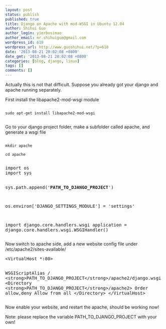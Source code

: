 ```yaml
---
layout: post
status: publish
published: true
title: Django on Apache with mod-WSGI in Ubuntu 12.04
author: Shihui Guo
author_login: yierbosimao
author_email: mr.shihuiguo@gmail.com
wordpress_id: 618
wordpress_url: http://www.guoshihui.net/?p=618
date: '2013-08-21 20:02:08 +0800'
date_gmt: '2013-08-21 20:02:08 +0800'
categories: [blog, django, linux]
tags: []
comments: []
---
```

<p>Actually this is not that difficult. Suppose you already got your django and apache running separately.</p>
<p>First install the libapache2-mod-wsgi module<br />
<code><br />
sudo apt-get install libapache2-mod-wsgi<br />
</code></p>
<p>Go to your django project folder, make a subfolder called apache, and generate a wsgi file<br />
<code><br />
mkdir apache<br />
cd apache<br />
</code></p>
<pre>import os
import sys

sys.path.append('<strong>PATH_TO_DJANGO_PROJECT</strong>')

os.environ['DJANGO_SETTINGS_MODULE'] = 'settings'

import django.core.handlers.wsgi
application = django.core.handlers.wsgi.WSGIHandler()</pre>
<p>Now switch to apache side, add a new website config file under /etc/apache2/sites-available/</p>
<pre>
&lt;VirtualHost *:80&gt;

WSGIScriptAlias / &lt;strong&gt;PATH_TO_DJANGO_PROJECT&lt;/strong&gt;/apache2/django.wsgi
&lt;Directory &lt;strong&gt;PATH_TO_DJANGO_PROJECT&lt;/strong&gt;/apache2&gt;
Order allow,deny
Allow from all
&lt;/Directory&gt;
&lt;/VirtualHost&gt;
</pre>
<p>Now enable your website, and restart the apache, should be working now!</p>
<p>Note: please replace the variable PATH_TO_DJANGO_PROJECT with your own!</p>
